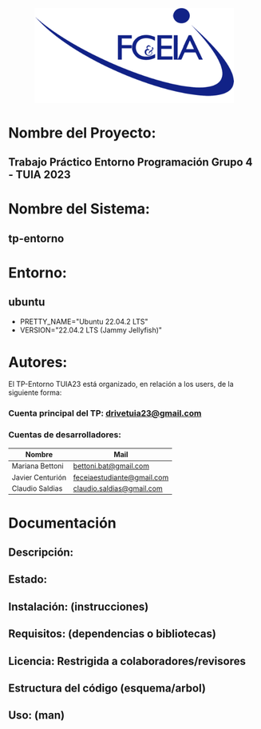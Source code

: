 <p align="center"><img src="https://github.com/drivetuia23/tp-entorno/blob/main/FCEIA-logo.png" width="400"></a></p>

# Nombre del Proyecto: 
  ## Trabajo Práctico Entorno Programación Grupo 4 - TUIA 2023

# Nombre del Sistema: 
  ## tp-entorno

# Entorno: 
  ## ubuntu 
*  PRETTY_NAME="Ubuntu 22.04.2 LTS"
*  VERSION="22.04.2 LTS (Jammy Jellyfish)"

# Autores:
El TP-Entorno TUIA23 está organizado, en relación a los users, de la siguiente forma:
### Cuenta principal del TP: drivetuia23@gmail.com
### Cuentas de desarrolladores: 
| Nombre  | Mail |
|---------|-------------|
| Mariana Bettoni | bettoni.bat@gmail.com |
| Javier Centurión | feceiaestudiante@gmail.com |
| Claudio Saldias | claudio.saldias@gmail.com |

# Documentación
## Descripción:
## Estado:
## Instalación: (instrucciones)
## Requisitos: (dependencias o bibliotecas)
## Licencia: Restrigida a colaboradores/revisores
## Estructura del código (esquema/arbol)
## Uso: (man)

